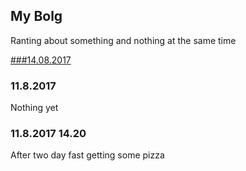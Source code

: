 ## My Bolg

Ranting about something and nothing at the same time

[###14.08.2017](File:14082017.md)

### 11.8.2017

Nothing yet

### 11.8.2017 14.20

After two day fast getting some pizza
